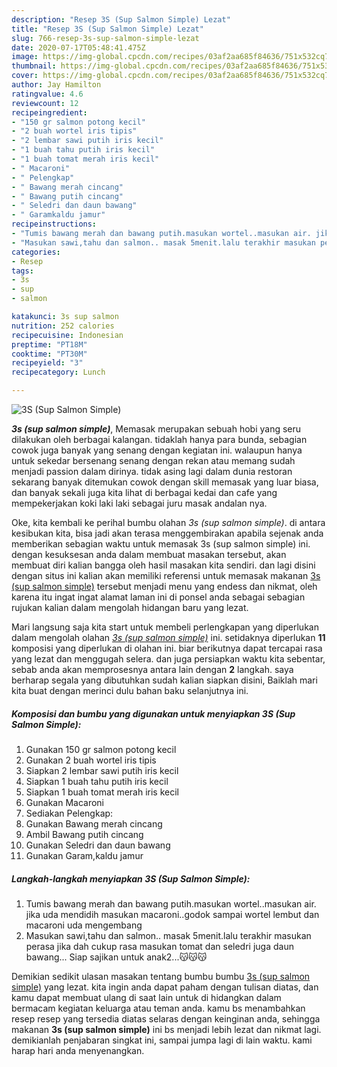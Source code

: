 ```yaml
---
description: "Resep 3S (Sup Salmon Simple) Lezat"
title: "Resep 3S (Sup Salmon Simple) Lezat"
slug: 766-resep-3s-sup-salmon-simple-lezat
date: 2020-07-17T05:48:41.475Z
image: https://img-global.cpcdn.com/recipes/03af2aa685f84636/751x532cq70/3s-sup-salmon-simple-foto-resep-utama.jpg
thumbnail: https://img-global.cpcdn.com/recipes/03af2aa685f84636/751x532cq70/3s-sup-salmon-simple-foto-resep-utama.jpg
cover: https://img-global.cpcdn.com/recipes/03af2aa685f84636/751x532cq70/3s-sup-salmon-simple-foto-resep-utama.jpg
author: Jay Hamilton
ratingvalue: 4.6
reviewcount: 12
recipeingredient:
- "150 gr salmon potong kecil"
- "2 buah wortel iris tipis"
- "2 lembar sawi putih iris kecil"
- "1 buah tahu putih iris kecil"
- "1 buah tomat merah iris kecil"
- " Macaroni"
- " Pelengkap"
- " Bawang merah cincang"
- " Bawang putih cincang"
- " Seledri dan daun bawang"
- " Garamkaldu jamur"
recipeinstructions:
- "Tumis bawang merah dan bawang putih.masukan wortel..masukan air. jika uda mendidih masukan macaroni..godok sampai wortel lembut dan macaroni uda mengembang"
- "Masukan sawi,tahu dan salmon.. masak 5menit.lalu terakhir masukan perasa jika dah cukup rasa masukan tomat dan seledri juga daun bawang... Siap sajikan untuk anak2...😽😽😽"
categories:
- Resep
tags:
- 3s
- sup
- salmon

katakunci: 3s sup salmon 
nutrition: 252 calories
recipecuisine: Indonesian
preptime: "PT18M"
cooktime: "PT30M"
recipeyield: "3"
recipecategory: Lunch

---
```



![3S (Sup Salmon Simple)](https://img-global.cpcdn.com/recipes/03af2aa685f84636/751x532cq70/3s-sup-salmon-simple-foto-resep-utama.jpg)

<b><i>3s (sup salmon simple)</i></b>, Memasak merupakan sebuah hobi yang seru dilakukan oleh berbagai kalangan. tidaklah hanya para bunda, sebagian cowok juga banyak yang senang dengan kegiatan ini. walaupun hanya untuk sekedar bersenang senang dengan rekan atau memang sudah menjadi passion dalam dirinya. tidak asing lagi dalam dunia restoran sekarang banyak ditemukan cowok dengan skill memasak yang luar biasa, dan banyak sekali juga kita lihat di berbagai kedai dan cafe yang mempekerjakan koki laki laki sebagai juru masak andalan nya.

Oke, kita kembali ke perihal bumbu olahan <i>3s (sup salmon simple)</i>. di antara kesibukan kita, bisa jadi akan terasa menggembirakan apabila sejenak anda memberikan sebagian waktu untuk memasak 3s (sup salmon simple) ini. dengan kesuksesan anda dalam membuat masakan tersebut, akan membuat diri kalian bangga oleh hasil masakan kita sendiri. dan lagi disini dengan situs ini kalian akan memiliki referensi untuk memasak makanan <u>3s (sup salmon simple)</u> tersebut menjadi menu yang endess dan nikmat, oleh karena itu ingat ingat alamat laman ini di ponsel anda sebagai sebagian rujukan kalian dalam mengolah hidangan baru yang lezat.




Mari langsung saja kita start untuk membeli perlengkapan yang diperlukan dalam mengolah olahan <u><i>3s (sup salmon simple)</i></u> ini. setidaknya diperlukan <b>11</b> komposisi yang diperlukan di olahan ini. biar berikutnya dapat tercapai rasa yang lezat dan menggugah selera. dan juga persiapkan waktu kita sebentar, sebab anda akan memprosesnya antara lain dengan <b>2</b> langkah. saya berharap segala yang dibutuhkan sudah kalian siapkan disini, Baiklah mari kita buat dengan merinci dulu bahan baku selanjutnya ini.

<!--inarticleads1-->

##### Komposisi dan bumbu yang digunakan untuk menyiapkan 3S (Sup Salmon Simple):

1. Gunakan 150 gr salmon potong kecil
1. Gunakan 2 buah wortel iris tipis
1. Siapkan 2 lembar sawi putih iris kecil
1. Siapkan 1 buah tahu putih iris kecil
1. Siapkan 1 buah tomat merah iris kecil
1. Gunakan  Macaroni
1. Sediakan  Pelengkap:
1. Gunakan  Bawang merah cincang
1. Ambil  Bawang putih cincang
1. Gunakan  Seledri dan daun bawang
1. Gunakan  Garam,kaldu jamur




<!--inarticleads2-->

##### Langkah-langkah menyiapkan 3S (Sup Salmon Simple):

1. Tumis bawang merah dan bawang putih.masukan wortel..masukan air. jika uda mendidih masukan macaroni..godok sampai wortel lembut dan macaroni uda mengembang
1. Masukan sawi,tahu dan salmon.. masak 5menit.lalu terakhir masukan perasa jika dah cukup rasa masukan tomat dan seledri juga daun bawang... Siap sajikan untuk anak2...😽😽😽




Demikian sedikit ulasan masakan tentang bumbu bumbu <u>3s (sup salmon simple)</u> yang lezat. kita ingin anda dapat paham dengan tulisan diatas, dan kamu dapat membuat ulang di saat lain untuk di hidangkan dalam bermacam kegiatan keluarga atau teman anda. kamu bs menambahkan resep resep yang tersedia diatas selaras dengan keinginan anda, sehingga makanan <b>3s (sup salmon simple)</b> ini bs menjadi lebih lezat dan nikmat lagi. demikianlah penjabaran singkat ini, sampai jumpa lagi di lain waktu. kami harap hari anda menyenangkan.
